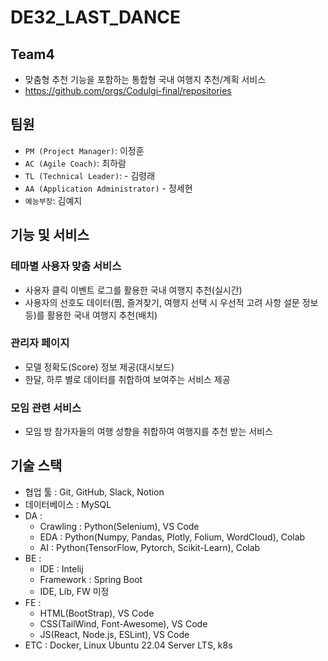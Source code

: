 # DE32_LAST_DANCE

## Team4

- 맞춤형 추천 기능을 포함하는 통합형 국내 여행지 추천/계획 서비스
- https://github.com/orgs/Codulgi-final/repositories

## 팀원

- `PM (Project Manager)`: 이정훈
- `AC (Agile Coach)`: 최하람
- `TL (Technical Leader)`: - 김령래
- `AA (Application Administrator)` - 정세현
- `예능부장`: 김예지

## 기능 및 서비스

### 테마별 사용자 맞춤 서비스
- 사용자 클릭 이벤트 로그를 활용한 국내 여행지 추천(실시간)
- 사용자의 선호도 데이터(찜, 즐겨찾기, 여행지 선택 시 우선적 고려 사항 설문 정보 등)를 활용한 국내 여행지 추천(배치)
### 관리자 페이지
- 모델 정확도(Score) 정보 제공(대시보드)
- 한달, 하루 별로 데이터를 취합하여 보여주는 서비스 제공
### 모임 관련 서비스
- 모임 방 참가자들의 여행 성향을 취합하여 여행지를 추천 받는 서비스

## 기술 스택

- 협업 툴 : Git, GitHub, Slack, Notion
- 데이터베이스 : MySQL
- DA : 
  - Crawling : Python(Selenium), VS Code
  - EDA : Python(Numpy, Pandas, Plotly, Folium, WordCloud), Colab
  - AI : Python(TensorFlow, Pytorch, Scikit-Learn), Colab
- BE :
  -  IDE : Intelij
  - Framework : Spring Boot
  - IDE, Lib, FW 미정
- FE  : 
  - HTML(BootStrap), VS Code
  - CSS(TailWind, Font-Awesome), VS Code
  - JS(React, Node.js, ESLint), VS Code
- ETC : Docker, Linux Ubuntu 22.04 Server LTS, k8s
